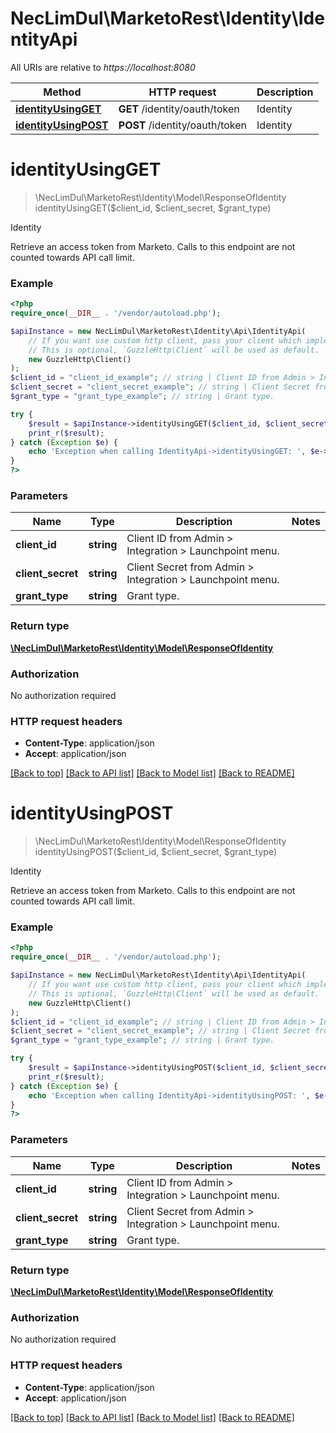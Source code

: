 # NecLimDul\MarketoRest\Identity\IdentityApi

All URIs are relative to *https://localhost:8080*

Method | HTTP request | Description
------------- | ------------- | -------------
[**identityUsingGET**](IdentityApi.md#identityUsingGET) | **GET** /identity/oauth/token | Identity
[**identityUsingPOST**](IdentityApi.md#identityUsingPOST) | **POST** /identity/oauth/token | Identity


# **identityUsingGET**
> \NecLimDul\MarketoRest\Identity\Model\ResponseOfIdentity identityUsingGET($client_id, $client_secret, $grant_type)

Identity

Retrieve an access token from Marketo.  Calls to this endpoint are not counted towards API call limit.

### Example
```php
<?php
require_once(__DIR__ . '/vendor/autoload.php');

$apiInstance = new NecLimDul\MarketoRest\Identity\Api\IdentityApi(
    // If you want use custom http client, pass your client which implements `GuzzleHttp\ClientInterface`.
    // This is optional, `GuzzleHttp\Client` will be used as default.
    new GuzzleHttp\Client()
);
$client_id = "client_id_example"; // string | Client ID from Admin > Integration > Launchpoint menu.
$client_secret = "client_secret_example"; // string | Client Secret from Admin > Integration > Launchpoint menu.
$grant_type = "grant_type_example"; // string | Grant type.

try {
    $result = $apiInstance->identityUsingGET($client_id, $client_secret, $grant_type);
    print_r($result);
} catch (Exception $e) {
    echo 'Exception when calling IdentityApi->identityUsingGET: ', $e->getMessage(), PHP_EOL;
}
?>
```

### Parameters

Name | Type | Description  | Notes
------------- | ------------- | ------------- | -------------
 **client_id** | **string**| Client ID from Admin &gt; Integration &gt; Launchpoint menu. |
 **client_secret** | **string**| Client Secret from Admin &gt; Integration &gt; Launchpoint menu. |
 **grant_type** | **string**| Grant type. |

### Return type

[**\NecLimDul\MarketoRest\Identity\Model\ResponseOfIdentity**](../Model/ResponseOfIdentity.md)

### Authorization

No authorization required

### HTTP request headers

 - **Content-Type**: application/json
 - **Accept**: application/json

[[Back to top]](#) [[Back to API list]](../../README.md#documentation-for-api-endpoints) [[Back to Model list]](../../README.md#documentation-for-models) [[Back to README]](../../README.md)

# **identityUsingPOST**
> \NecLimDul\MarketoRest\Identity\Model\ResponseOfIdentity identityUsingPOST($client_id, $client_secret, $grant_type)

Identity

Retrieve an access token from Marketo.  Calls to this endpoint are not counted towards API call limit.

### Example
```php
<?php
require_once(__DIR__ . '/vendor/autoload.php');

$apiInstance = new NecLimDul\MarketoRest\Identity\Api\IdentityApi(
    // If you want use custom http client, pass your client which implements `GuzzleHttp\ClientInterface`.
    // This is optional, `GuzzleHttp\Client` will be used as default.
    new GuzzleHttp\Client()
);
$client_id = "client_id_example"; // string | Client ID from Admin > Integration > Launchpoint menu.
$client_secret = "client_secret_example"; // string | Client Secret from Admin > Integration > Launchpoint menu.
$grant_type = "grant_type_example"; // string | Grant type.

try {
    $result = $apiInstance->identityUsingPOST($client_id, $client_secret, $grant_type);
    print_r($result);
} catch (Exception $e) {
    echo 'Exception when calling IdentityApi->identityUsingPOST: ', $e->getMessage(), PHP_EOL;
}
?>
```

### Parameters

Name | Type | Description  | Notes
------------- | ------------- | ------------- | -------------
 **client_id** | **string**| Client ID from Admin &gt; Integration &gt; Launchpoint menu. |
 **client_secret** | **string**| Client Secret from Admin &gt; Integration &gt; Launchpoint menu. |
 **grant_type** | **string**| Grant type. |

### Return type

[**\NecLimDul\MarketoRest\Identity\Model\ResponseOfIdentity**](../Model/ResponseOfIdentity.md)

### Authorization

No authorization required

### HTTP request headers

 - **Content-Type**: application/json
 - **Accept**: application/json

[[Back to top]](#) [[Back to API list]](../../README.md#documentation-for-api-endpoints) [[Back to Model list]](../../README.md#documentation-for-models) [[Back to README]](../../README.md)

